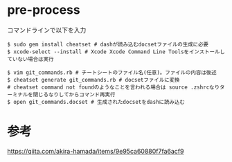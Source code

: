 
# pre-process
コマンドラインで以下を入力

```setup
$ sudo gem install cheatset # dashが読み込むdocsetファイルの生成に必要
$ xcode-select --install # Xcode Xcode Command Line Toolsをインストールしていない場合は実行
```
```implement
$ vim git_commands.rb # チートシートのファイル名(任意)。ファイルの内容は後述
$ cheatset generate git_commands.rb # docsetファイルに変換
# cheatset command not foundのようなことを言われる場合は source .zshrcなりターミナルを閉じるなりしてからコマンド再実行
$ open git_commands.docset # 生成されたdocsetをdashに読み込む
```


# 参考
https://qiita.com/akira-hamada/items/9e95ca60880f7fa6acf9
